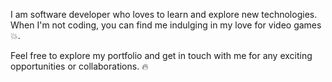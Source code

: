 I am software developer who loves to learn and explore new technologies. When I'm not coding, you can find me indulging in my love for video games 💥.

Feel free to explore my portfolio and get in touch with me for any exciting opportunities or collaborations.
🔥
